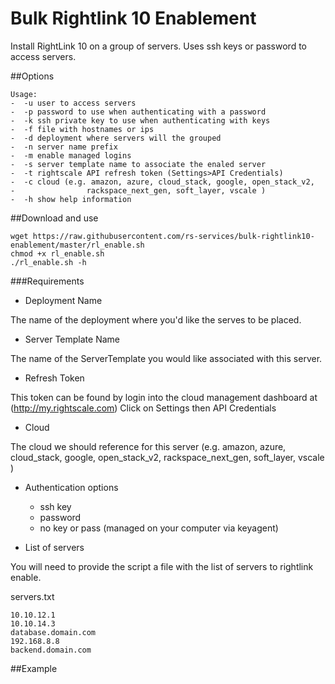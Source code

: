 # Bulk Rightlink 10 Enablement
Install RightLink 10 on a group of servers. Uses ssh keys or password to access servers.

##Options
```
Usage:
-  -u user to access servers
-  -p password to use when authenticating with a password
-  -k ssh private key to use when authenticating with keys
-  -f file with hostnames or ips
-  -d deployment where servers will the grouped
-  -n server name prefix
-  -m enable managed logins
-  -s server template name to associate the enaled server
-  -t rightscale API refresh token (Settings>API Credentials)
-  -c cloud (e.g. amazon, azure, cloud_stack, google, open_stack_v2,
-                rackspace_next_gen, soft_layer, vscale )
-  -h show help information
```


##Download and use
```
wget https://raw.githubusercontent.com/rs-services/bulk-rightlink10-enablement/master/rl_enable.sh
chmod +x rl_enable.sh
./rl_enable.sh -h
```

###Requirements

-    Deployment Name
  
  The name of the deployment where you'd like the serves to be placed.

-   Server Template Name

  The name of the ServerTemplate you would like associated with this server.

-   Refresh Token

  This token can be found by login into the cloud management dashboard at (http://my.rightscale.com) Click on Settings then API Credentials
-   Cloud

  The cloud we should reference for this server (e.g. amazon, azure, cloud_stack, google, open_stack_v2,
                rackspace_next_gen, soft_layer, vscale )
-   Authentication
   options
    - ssh key
    - password
    - no key or pass (managed on your computer via keyagent)

-   List of servers


You will need to provide the script a file with the list of servers to rightlink enable.

servers.txt
```
10.10.12.1
10.10.14.3
database.domain.com
192.168.8.8
backend.domain.com
```




##Example 


